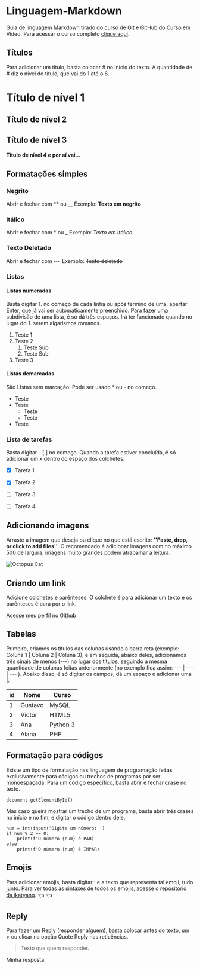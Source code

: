 # Linguagem-Markdown
Guia de linguagem Markdown tirado do curso de Git e GitHub do Curso em Vídeo. Para acessar o curso completo [clique aqui](https://www.cursoemvideo.com/curso/curso-de-git-e-github/).

## Títulos

Para adicionar um título, basta colocar # no início do texto. A quantidade de # diz o nível do título, que vai do 1 até o 6.

# Título de nível 1

## Título de nível 2

## Título de nível 3

#### Título de nível 4 e por aí vai...

## Formatações simples

### Negrito
Abrir e fechar com ** ou __
Exemplo: **Texto em negrito**

### Itálico
Abrir e fechar com * ou _
Exemplo: *Texto em Itálico*

### Texto Deletado
Abrir e fechar com ~~
Exemplo: ~~Texto deletado~~

### Listas

#### Listas numeradas
Basta digitar 1. no começo de cada linha ou após termino de uma, apertar Enter, que já vai ser automaticamente preenchido. Para fazer uma subdivisão de uma lista, é só dá três espaços. Irá ter funcionado quando no lugar do 1. serem algarismos romanos.

1. Teste 1
2. Teste 2
   1. Teste Sub
   1. Teste Sub
5. Teste 3

#### Listas demarcadas

São Listas sem marcação. Pode ser usado * ou - no começo.

- Teste
- Teste
   - Teste
   - Teste
- Teste

### Lista de tarefas

Basta digitar - [ ] no começo. Quando a tarefa estiver concluída, é só adicionar um x dentro do espaço dos colchetes.

- [x] Tarefa 1
- [x] Tarefa 2
- [ ] Tarefa 3
- [ ] Tarefa 4


## Adicionando imagens

Arraste a imagem que deseja ou clique no que está escrito: **''Paste, drop, or click to add files''**. O recomendado é adicionar imagens com no máximo 500 de largura, imagens muito grandes podem atrapalhar a leitura.

![Octopus Cat](https://github.com/user-attachments/assets/9b16c46c-62be-44ee-bc20-bb267fb433dd)

## Criando um link

Adicione colchetes e parênteses. O colchete é para adicionar um texto e os parênteses é para por o link.

[Acesse meu perfil no Github](https://github.com/ClebsonBarbozaJR)

## Tabelas

Primeiro, criamos os títulos das colunas usando a barra reta (exemplo: Coluna 1 | Coluna 2 | Coluna 3), e em seguida, abaixo deles, adicionamos três sinais de menos (---) no lugar dos títulos, seguindo a mesma quantidade de colunas feitas anteriormente (no exemplo fica assim: --- | --- | --- ). 
Abaixo disso, é só digitar os campos, dá um espaço e adicionar uma |.

id | Nome | Curso
--- | --- | ---
1 | Gustavo | MySQL
2 | Victor | HTML5
3 | Ana | Python 3
4 | Alana | PHP

## Formatação para códigos

Existe um tipo de formatação nas linguagem de programação feitas exclusivamente para códigos ou trechos de programas por ser monoespaçada. Para um código específico, basta abrir e fechar crase no texto.

`document.getElementById()`

Mas caso queira mostrar um trecho de um programa, basta abrir três crases no início e no fim, e digitar o código dentro dele.

```
num = int(input('Digite um número: ')
if num % 2 == 0:
    print(f'O número {num} é PAR)
else:
    print(f'O número {num} é ÍMPAR)
```

## Emojis

Para adicionar emojis, basta digitar : e a texto que representa tal emoji, tudo junto. Para ver todas as sintaxes de todos os emojis, acesse o [repositório da ikatyang](https://github.com/ikatyang/emoji-cheat-sheet). 👈 👈 

## Reply

Para fazer um Reply (responder alguém), basta colocar antes do texto, um > ou clicar na opção Quote Reply nas reticências.

> Texto que quero responder.

Minha resposta.
